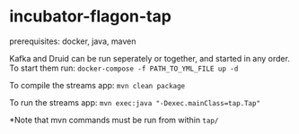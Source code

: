 # incubator-flagon-tap
prerequisites: docker, java, maven

Kafka and Druid can be run seperately or together, and started in any order. To start them run:
`docker-compose -f PATH_TO_YML_FILE up -d`

To compile the streams app:
`mvn clean package`

To run the streams app:
`mvn exec:java "-Dexec.mainClass=tap.Tap"`

*Note that mvn commands must be run from within `tap/`
